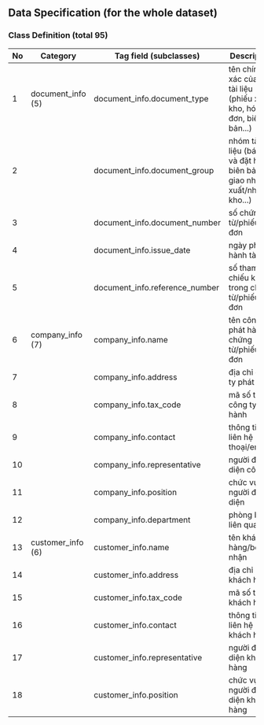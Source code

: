 ## Data Specification (for the whole dataset)

### Class Definition (total 95)
| No | Category | Tag field (subclasses) | Description |
|----|----------|------------------------|-------------|
| 1 | document_info (5) | document_info.document_type | tên chính xác của loại tài liệu (phiếu xuất kho, hóa đơn, biên bản...) |
| 2 | | document_info.document_group | nhóm tài liệu (báo giá và đặt hàng, biên bản giao nhận, xuất/nhập kho...) |
| 3 | | document_info.document_number | số chứng từ/phiếu/hóa đơn |
| 4 | | document_info.issue_date | ngày phát hành tài liệu |
| 5 | | document_info.reference_number | số tham chiếu khác trong chứng từ/phiếu/hóa đơn |
| 6 | company_info (7) | company_info.name | tên công ty phát hành chứng từ/phiếu/hóa đơn |
| 7 | | company_info.address | địa chỉ công ty phát hành |
| 8 | | company_info.tax_code | mã số thuế công ty phát hành |
| 9 | | company_info.contact | thông tin liên hệ (điện thoại/email) |
| 10 | | company_info.representative | người đại diện công ty |
| 11 | | company_info.position | chức vụ người đại diện |
| 12 | | company_info.department | phòng ban liên quan |
| 13 | customer_info (6) | customer_info.name | tên khách hàng/bên nhận |
| 14 | | customer_info.address | địa chỉ khách hàng |
| 15 | | customer_info.tax_code | mã số thuế khách hàng |
| 16 | | customer_info.contact | thông tin liên hệ khách hàng |
| 17 | | customer_info.representative | người đại diện khách hàng |
| 18 | | customer_info.position | chức vụ người đại diện khách hàng |
